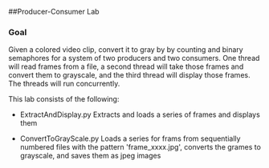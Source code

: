 ##Producer-Consumer Lab

### Goal
Given a colored video clip, convert it to gray by  by counting and binary semaphores for a system of two producers and two consumers. One thread will read frames from a file, a second thread will take those frames and convert them to grayscale, and the third thread will display those frames. The threads will run concurrently.

This lab consists of the following:
* ExtractAndDisplay.py
    Extracts and loads a series of frames and displays them

* ConvertToGrayScale.py
    Loads a series for frams from sequentially numbered files with the pattern 'frame_xxxx.jpg', converts the grames to grayscale, and saves them as jpeg images

